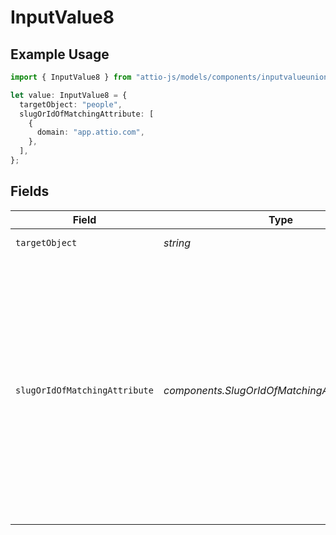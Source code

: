 # InputValue8

## Example Usage

```typescript
import { InputValue8 } from "attio-js/models/components/inputvalueunion.js";

let value: InputValue8 = {
  targetObject: "people",
  slugOrIdOfMatchingAttribute: [
    {
      domain: "app.attio.com",
    },
  ],
};
```

## Fields

| Field                                                                                                                                                                                                                                                                                                                                                                                                                                                                                                                                                                                                                                                                                                                                                                                                               | Type                                                                                                                                                                                                                                                                                                                                                                                                                                                                                                                                                                                                                                                                                                                                                                                                                | Required                                                                                                                                                                                                                                                                                                                                                                                                                                                                                                                                                                                                                                                                                                                                                                                                            | Description                                                                                                                                                                                                                                                                                                                                                                                                                                                                                                                                                                                                                                                                                                                                                                                                         | Example                                                                                                                                                                                                                                                                                                                                                                                                                                                                                                                                                                                                                                                                                                                                                                                                             |
| ------------------------------------------------------------------------------------------------------------------------------------------------------------------------------------------------------------------------------------------------------------------------------------------------------------------------------------------------------------------------------------------------------------------------------------------------------------------------------------------------------------------------------------------------------------------------------------------------------------------------------------------------------------------------------------------------------------------------------------------------------------------------------------------------------------------- | ------------------------------------------------------------------------------------------------------------------------------------------------------------------------------------------------------------------------------------------------------------------------------------------------------------------------------------------------------------------------------------------------------------------------------------------------------------------------------------------------------------------------------------------------------------------------------------------------------------------------------------------------------------------------------------------------------------------------------------------------------------------------------------------------------------------- | ------------------------------------------------------------------------------------------------------------------------------------------------------------------------------------------------------------------------------------------------------------------------------------------------------------------------------------------------------------------------------------------------------------------------------------------------------------------------------------------------------------------------------------------------------------------------------------------------------------------------------------------------------------------------------------------------------------------------------------------------------------------------------------------------------------------- | ------------------------------------------------------------------------------------------------------------------------------------------------------------------------------------------------------------------------------------------------------------------------------------------------------------------------------------------------------------------------------------------------------------------------------------------------------------------------------------------------------------------------------------------------------------------------------------------------------------------------------------------------------------------------------------------------------------------------------------------------------------------------------------------------------------------- | ------------------------------------------------------------------------------------------------------------------------------------------------------------------------------------------------------------------------------------------------------------------------------------------------------------------------------------------------------------------------------------------------------------------------------------------------------------------------------------------------------------------------------------------------------------------------------------------------------------------------------------------------------------------------------------------------------------------------------------------------------------------------------------------------------------------- |
| `targetObject`                                                                                                                                                                                                                                                                                                                                                                                                                                                                                                                                                                                                                                                                                                                                                                                                      | *string*                                                                                                                                                                                                                                                                                                                                                                                                                                                                                                                                                                                                                                                                                                                                                                                                            | :heavy_check_mark:                                                                                                                                                                                                                                                                                                                                                                                                                                                                                                                                                                                                                                                                                                                                                                                                  | A UUID or slug to identify the object that the referenced record belongs to.                                                                                                                                                                                                                                                                                                                                                                                                                                                                                                                                                                                                                                                                                                                                        | people                                                                                                                                                                                                                                                                                                                                                                                                                                                                                                                                                                                                                                                                                                                                                                                                              |
| `slugOrIdOfMatchingAttribute`                                                                                                                                                                                                                                                                                                                                                                                                                                                                                                                                                                                                                                                                                                                                                                                       | *components.SlugOrIdOfMatchingAttributeUnion*[]                                                                                                                                                                                                                                                                                                                                                                                                                                                                                                                                                                                                                                                                                                                                                                     | :heavy_check_mark:                                                                                                                                                                                                                                                                                                                                                                                                                                                                                                                                                                                                                                                                                                                                                                                                  | In addition to referencing records directly by record ID, you may also reference by a matching attribute of your choice. For example, if you want to add a reference to the person record with email "alice@website.com", you should pass a value with `target_object` set to `"people"` and `email_addresses` set to `[{email_address:"alice@website.com"}]`. The key should be the slug or ID of the matching attribute you would like to use and the value should be an array containing a single value of the appropriate attribute type (as specified below). Matching on multiple values is not currently supported. Matching attributes must be unique. This process is similar to how you use the `matching_attribute` query param in Attio's [assert endpoints](/reference/put_v2-objects-object-records). |                                                                                                                                                                                                                                                                                                                                                                                                                                                                                                                                                                                                                                                                                                                                                                                                                     |